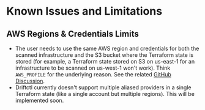 # Known Issues and Limitations

## AWS Regions & Credentials Limits

- The user needs to use the same AWS region and credentials for both the scanned infrastructure and the S3 bucket where the Terraform state is stored (for example, a Terraform state stored on S3 on us-east-1 for an infrastructure to be scanned on us-west-1 won't work). Think `AWS_PROFILE` for the underlying reason. See the related [GitHub Discussion](https://github.com/cloudskiff/driftctl/discussions/130).
- Driftctl currently doesn't support multiple aliased providers in a single Terraform state (like a single account but multiple regions). This will be implemented soon.
